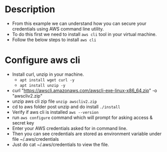 # Description
* From this example we can understand how you can secure your credentials using AWS command line utility.
* To do this first we need to install `aws cli` tool in your virtual machine.
* Follow the below steps to install `aws cli`

# Configure aws cli
- Install curl, unzip in your machine.
    - `apt install wget curl -y`
    - `apt install unzip -y`
- curl "https://awscli.amazonaws.com/awscli-exe-linux-x86_64.zip" -o "awscliv2.zip" 
- unzip aws cli zip file `unzip awscliv2.zip`
- cd to aws folder post unzip and do install `./install`
- Verify if aws cli is installed `aws --version`
- run `aws configure` command which will prompt for asking access & secret key
- Enter your AWS credentials asked for in command line.
- Then you can see credentials are stored as environment variable under file ~/.aws/credentials
- Just do cat  ~/.aws/credentials to view the file.
